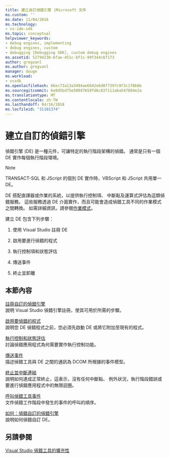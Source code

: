 ```yaml
---
title: 建立自訂偵錯引擎 |Microsoft 文件
ms.custom: ''
ms.date: 11/04/2016
ms.technology:
- vs-ide-sdk
ms.topic: conceptual
helpviewer_keywords:
- debug engines, implementing
- debug engines, custom
- debugging [Debugging SDK], custom debug engines
ms.assetid: 52794238-6fae-451c-bf1c-99f344c6f173
author: gregvanl
ms.author: gregvanl
manager: douge
ms.workload:
- vssdk
ms.openlocfilehash: 66ec73a13a3494ae6642e6d0f7397c9f3c1f0b0b
ms.sourcegitcommit: 6a9d5bd75e50947659fd6c837111a6a547884e2a
ms.translationtype: MT
ms.contentlocale: zh-TW
ms.lasthandoff: 04/16/2018
ms.locfileid: "31101374"
---
```

# <a name="creating-a-custom-debug-engine"></a>建立自訂的偵錯引擎
偵錯引擎 (DE) 是一種元件，可讓特定的執行階段架構的偵錯。 通常是只有一個 DE 實作每個執行階段環境。  
  
> [!NOTE]
>  TRANSACT-SQL 和 JScript 的個別 DE 實作時，VBScript 和 JScript 共用單一 DE。  
  
 DE 搭配直譯器或作業的系統，以提供執行控制項、 中斷點及運算式評估為這類偵錯服務。 這些服務透過 DE 介面實作，而且可能會造成偵錯工具不同的作業模式之間轉換。 如需詳細資訊，請參閱[作業模式](../../extensibility/debugger/operational-modes.md)。  
  
 建立 DE 包含下列步驟：  
  
1.  使用 Visual Studio 註冊 DE  
  
2.  啟用要進行偵錯的程式  
  
3.  執行控制項和狀態評估  
  
4.  傳送事件  
  
5.  終止並卸離  
  
## <a name="in-this-section"></a>本節內容  
 [註冊自訂的偵錯引擎](../../extensibility/debugger/registering-a-custom-debug-engine.md)  
 說明 Visual Studio 偵錯引擎註冊，使其可用於所需的步驟。  
  
 [啟用要偵錯的程式](../../extensibility/debugger/enabling-a-program-to-be-debugged.md)  
 說明您 DE 偵錯程式之前，您必須先啟動 DE 或將它附加至現有的程式。  
  
 [執行控制和狀態評估](../../extensibility/debugger/execution-control-and-state-evaluation.md)  
 討論偵錯應用程式為何需要實作執行控制功能。  
  
 [傳送事件](../../extensibility/debugger/sending-events.md)  
 描述偵錯工具與 DE 之間的通訊為 DCOM 所根據的事件模型。  
  
 [終止並中斷連結](../../extensibility/debugger/termination-and-detaching.md)  
 說明如何達成正常終止，這表示，沒有任何中斷點、 例外狀況，執行階段錯誤或要進行偵錯應用程式中的無限迴圈。  
  
 [呼叫偵錯工具事件](../../extensibility/debugger/calling-debugger-events.md)  
 文件偵錯工作階段中發生的事件的呼叫的順序。  
  
 [如何：偵錯自訂的偵錯引擎](../../extensibility/debugger/how-to-debug-a-custom-debug-engine.md)  
 說明如何偵錯自訂 DE。  
  
## <a name="see-also"></a>另請參閱  
 [Visual Studio 偵錯工具的擴充性](../../extensibility/debugger/visual-studio-debugger-extensibility.md)